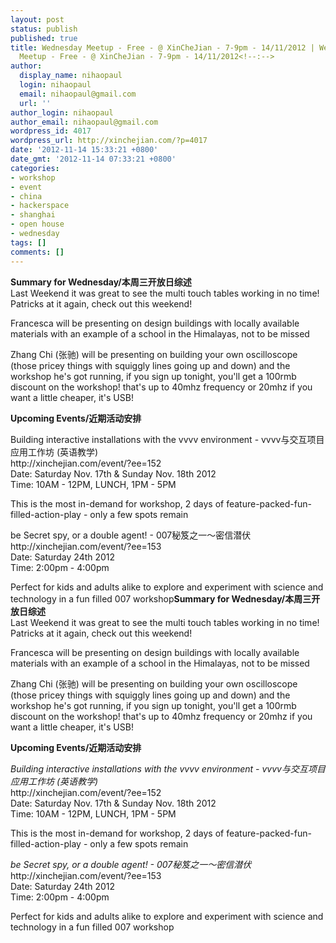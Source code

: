 ```yaml
---
layout: post
status: publish
published: true
title: Wednesday Meetup - Free - @ XinCheJian - 7-9pm - 14/11/2012 | Wednesday
  Meetup - Free - @ XinCheJian - 7-9pm - 14/11/2012<!--:-->
author:
  display_name: nihaopaul
  login: nihaopaul
  email: nihaopaul@gmail.com
  url: ''
author_login: nihaopaul
author_email: nihaopaul@gmail.com
wordpress_id: 4017
wordpress_url: http://xinchejian.com/?p=4017
date: '2012-11-14 15:33:21 +0800'
date_gmt: '2012-11-14 07:33:21 +0800'
categories:
- workshop
- event
- china
- hackerspace
- shanghai
- open house
- wednesday
tags: []
comments: []
---
```

<p><!--:en--><strong>Summary for Wednesday/本周三开放日综述</strong><br />
Last Weekend it was great to see the multi touch tables working in no time! Patricks at it again, check out this weekend!</p>
<p>Francesca will be presenting on design buildings with locally available materials with an example of a school in the Himalayas, not to be missed</p>
<p>Zhang Chi (张驰) will be presenting on building your own oscilloscope (those pricey things with squiggly lines going up and down) and the workshop he's got running, if you sign up tonight, you'll get a 100rmb discount on the workshop! that's up to 40mhz frequency or 20mhz if you want a little cheaper, it's USB!</p>
<p><strong>Upcoming Events/近期活动安排</strong></p>
<p>Building interactive installations with the vvvv environment - vvvv与交互项目应用工作坊 (英语教学)<br />
http://xinchejian.com/event/?ee=152<br />
Date: Saturday Nov. 17th &amp; Sunday Nov. 18th 2012<br />
Time: 10AM - 12PM, LUNCH, 1PM - 5PM</p>
<p>This is the most in-demand for workshop, 2 days of feature-packed-fun-filled-action-play - only a few spots remain</p>
<p>be Secret spy, or a double agent! - 007秘笈之一～密信潜伏<br />
http://xinchejian.com/event/?ee=153<br />
Date: Saturday 24th 2012<br />
Time: 2:00pm - 4:00pm</p>
<p>Perfect for kids and adults alike to explore and experiment with science and technology in a fun filled 007 workshop<!--:--><!--:zh--><strong>Summary for Wednesday/本周三开放日综述</strong><br />
Last Weekend it was great to see the multi touch tables working in no time! Patricks at it again, check out this weekend!</p>
<p>Francesca will be presenting on design buildings with locally available materials with an example of a school in the Himalayas, not to be missed</p>
<p>Zhang Chi (张驰) will be presenting on building your own oscilloscope (those pricey things with squiggly lines going up and down) and the workshop he's got running, if you sign up tonight, you'll get a 100rmb discount on the workshop! that's up to 40mhz frequency or 20mhz if you want a little cheaper, it's USB!</p>
<p><strong>Upcoming Events/近期活动安排</strong></p>
<p><em>Building interactive installations with the vvvv environment - vvvv与交互项目应用工作坊 (英语教学) </em><br />
http://xinchejian.com/event/?ee=152<br />
Date: Saturday Nov. 17th &amp; Sunday Nov. 18th 2012<br />
Time: 10AM - 12PM, LUNCH, 1PM - 5PM</p>
<p>This is the most in-demand for workshop, 2 days of feature-packed-fun-filled-action-play - only a few spots remain</p>
<p><em>be Secret spy, or a double agent! - 007秘笈之一～密信潜伏</em><br />
http://xinchejian.com/event/?ee=153<br />
Date: Saturday 24th 2012<br />
Time: 2:00pm - 4:00pm</p>
<p>Perfect for kids and adults alike to explore and experiment with science and technology in a fun filled 007 workshop<!--:--></p>
